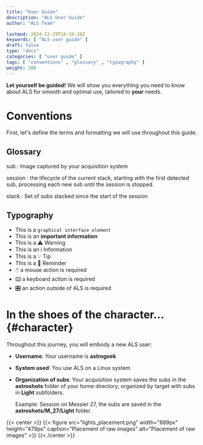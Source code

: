 ```yaml
---
title: "User Guide"
description: "ALS User Guide"
author: "ALS Team"

lastmod: 2024-12-29T18:10:20Z
keywords: [ "ALS user guide" ]
draft: false
type: "docs"
categories: [ "user guide" ]
tags: [ "conventions" , "glossary" , "typography" ]
weight: 300
---
```


**Let yourself be guided!** We will show you everything you need to know about ALS for smooth and optimal use, tailored
to **your** needs.

# Conventions

First, let's define the terms and formatting we will use throughout this guide.

## Glossary

sub
: Image captured by your acquisition system

session
: the lifecycle of the current stack, starting with the first detected sub, processing each new sub until the session is
  stopped.

stack
: Set of subs stacked since the start of the session

## Typography

- This is a `graphical interface element`
- This is an **important information**
- This is a ⚠️ Warning
- This is an ℹ️ Information
- This is a 💡 Tip
- This is a 🧠 Reminder
- 🖱️ a mouse action is required
- ⌨️ a keyboard action is required
- 🎛️ an action outside of ALS is required

# In the shoes of the character... {#character}

Throughout this journey, you will embody a new ALS user:

- **Username**: Your username is **astrogeek**
- **System used**: You use ALS on a Linux system
- **Organization of subs**: Your acquisition system saves the subs in the **astroshots** folder of your home
  directory, organized by target with subs in **Light** subfolders.

  Example: Session on Messier 27, the subs are saved in the **astroshots/M_27/Light** folder.

{{< center >}}
{{< figure
src="lights_placement.png"
width="889px" height="479px"
caption="Placement of raw images"
alt="Placement of raw images" >}}
{{< /center >}}
